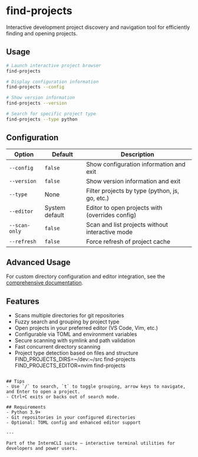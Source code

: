 # find-projects

Interactive development project discovery and navigation tool for efficiently finding and opening projects.

## Usage

```bash
# Launch interactive project browser
find-projects

# Display configuration information
find-projects --config

# Show version information
find-projects --version

# Search for specific project type
find-projects --type python
```

## Configuration

| Option | Default | Description |
|--------|---------|-------------|
| `--config` | `false` | Show configuration information and exit |
| `--version` | `false` | Show version information and exit |
| `--type` | None | Filter projects by type (python, js, go, etc.) |
| `--editor` | System default | Editor to open projects with (overrides config) |
| `--scan-only` | `false` | Scan and list projects without interactive mode |
| `--refresh` | `false` | Force refresh of project cache |

## Advanced Usage

For custom directory configuration and editor integration, see the [comprehensive documentation](../docs/tools/find-projects.md).

## Features

- Scans multiple directories for git repositories
- Fuzzy search and grouping by project type
- Open projects in your preferred editor (VS Code, Vim, etc.)
- Configurable via TOML and environment variables
- Secure scanning with symlink and path validation
- Fast concurrent directory scanning
- Project type detection based on files and structure
FIND_PROJECTS_DIRS=~/dev:~/src find-projects
FIND_PROJECTS_EDITOR=nvim find-projects
```

## Tips
- Use `/` to search, `t` to toggle grouping, arrow keys to navigate, and Enter to open a project.
- Ctrl+C exits or backs out of search mode.

## Requirements
- Python 3.9+
- Git repositories in your configured directories
- Optional: TOML config and enhanced editor support

---

Part of the IntermCLI suite – interactive terminal utilities for developers and power users.

